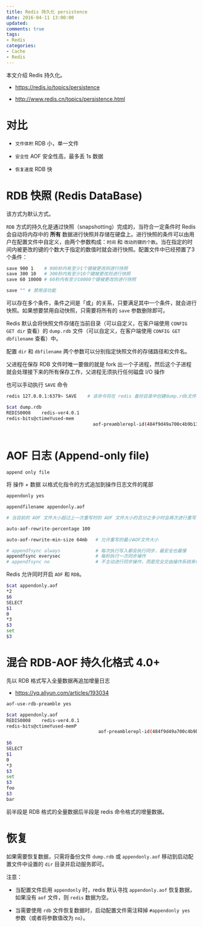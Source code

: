```yaml
---
title: Redis 持久化 persistence
date: 2016-04-11 13:00:00
updated:
comments: true
tags:
- Redis
categories:
- Cache
- Redis
---
```


本文介绍 Redis 持久化。

* https://redis.io/topics/persistence

* http://www.redis.cn/topics/persistence.html

<!--more-->

# 对比

* `文件体积` RDB 小，单一文件

* `安全性` AOF 安全性高，最多丢 1s 数据

* `恢复速度` RDB 快

# RDB 快照 (Redis DataBase)

该方式为默认方式。

`RDB` 方式的持久化是通过快照（snapshotting）完成的，当符合一定条件时 Redis 会自动将内存中的 **所有** 数据进行快照并存储在硬盘上。进行快照的条件可以由用户在配置文件中自定义，由两个参数构成：`时间` 和 `改动的键的个数`。当在指定的时间内被更改的键的个数大于指定的数值时就会进行快照。配置文件中已经预置了3个条件：

```bash
save 900 1    # 900秒内有至少1个键被更改则进行快照
save 300 10   # 300秒内有至少10个键被更改则进行快照
save 60 10000 # 60秒内有至少10000个键被更改则进行快照

save "" # 禁用该功能
```

可以存在多个条件，条件之间是「或」的关系，只要满足其中一个条件，就会进行快照。如果想要禁用自动快照，只需要将所有的 `save` 参数删除即可。

Redis 默认会将快照文件存储在当前目录（可以自定义，在客户端使用 `CONFIG GET dir` 查看）的 `dump.rdb` 文件（可以自定义，在客户端使用 `CONFIG GET dbfilename` 查看）中。

配置 `dir` 和 `dbfilename` 两个参数可以分别指定快照文件的存储路径和文件名。

父进程在保存 RDB 文件时唯一要做的就是 fork 出一个子进程，然后这个子进程就会处理接下来的所有保存工作，父进程无须执行任何磁盘 I/O 操作

也可以手动执行 `SAVE` 命令

```bash
redis 127.0.0.1:6379> SAVE    # 该命令将在 redis 备份目录中创建dump.rdb文件。
```

```bash
$cat dump.rdb
REDIS0008    redis-ver4.0.1
redis-bits@ctimeYused-mem
                                aof-preamblerepl-id(484f9d49a700c4b9b136f0fd40d2d6e5a8460438
                                                                                               repl-offa;^foobarfoobar^KJ_U
```

# AOF 日志 (Append-only file)

`append only file`

将 操作 + 数据 以格式化指令的方式追加到操作日志文件的尾部

```bash
appendonly yes

appendfilename appendonly.aof

# 当目前的 AOF 文件大小超过上一次重写时的 AOF 文件大小的百分之多少时会再次进行重写，如果之前没有重写过，则以启动时的 AOF 文件大小为依据

auto-aof-rewrite-percentage 100

auto-aof-rewrite-min-size 64mb   # 允许重写的最小AOF文件大小

# appendfsync always             # 每次执行写入都会执行同步，最安全也最慢
appendfsync everysec             # 每秒执行一次同步操作
# appendfsync no                 # 不主动进行同步操作，而是完全交由操作系统来做（即每30秒一次），最快也最不安全
```

Redis 允许同时开启 `AOF` 和 `RDB`。

```bash
$cat appendonly.aof
*2
$6
SELECT
$1
0
*3
$3
set
$3
```

# 混合 RDB-AOF 持久化格式 4.0+

先以 RDB 格式写入全量数据再追加增量日志

* https://yq.aliyun.com/articles/193034

```bash
aof-use-rdb-preamble yes
```

```bash
$cat appendonly.aof
REDIS0008    redis-ver4.0.1
redis-bits@ctimeYused-memP
                                  aof-preamblerepl-id(484f9d49a700c4b9b136f0fd40d2d6e5a8460438
                                                                                                 repl-offsetfoobar?I    Y*2
$6
SELECT
$1
0
*3
$3
set
$3
foo
$3
bar
```

前半段是 RDB 格式的全量数据后半段是 redis 命令格式的增量数据。

# 恢复

如果需要恢复数据，只需将备份文件 `dump.rdb` 或 `appendonly.aof` 移动到启动配置文件中设置的 `dir` 目录并启动服务即可。

注意：  

* 当配置文件启用 `appendonly` 时，redis 默认寻找 `appendonly.aof` 恢复数据，如果没有 `aof` 文件，则 `redis` 数据为空。

* 当需要使用 `rdb` 文件恢复数据时，启动配置文件需注释掉 `#appendonly yes` 参数（或者将参数值改为 `no`）。
